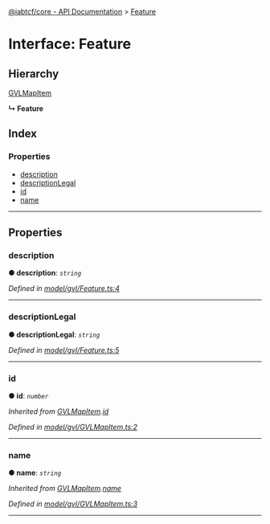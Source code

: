 [@iabtcf/core - API Documentation](../README.md) > [Feature](../interfaces/feature.md)

# Interface: Feature

## Hierarchy

 [GVLMapItem](gvlmapitem.md)

**↳ Feature**

## Index

### Properties

* [description](feature.md#description)
* [descriptionLegal](feature.md#descriptionlegal)
* [id](feature.md#id)
* [name](feature.md#name)

---

## Properties

<a id="description"></a>

###  description

**● description**: *`string`*

*Defined in [model/gvl/Feature.ts:4](https://github.com/chrispaterson/iabtcf-es/blob/a5d32bd/modules/core/src/model/gvl/Feature.ts#L4)*

___
<a id="descriptionlegal"></a>

###  descriptionLegal

**● descriptionLegal**: *`string`*

*Defined in [model/gvl/Feature.ts:5](https://github.com/chrispaterson/iabtcf-es/blob/a5d32bd/modules/core/src/model/gvl/Feature.ts#L5)*

___
<a id="id"></a>

###  id

**● id**: *`number`*

*Inherited from [GVLMapItem](gvlmapitem.md).[id](gvlmapitem.md#id)*

*Defined in [model/gvl/GVLMapItem.ts:2](https://github.com/chrispaterson/iabtcf-es/blob/a5d32bd/modules/core/src/model/gvl/GVLMapItem.ts#L2)*

___
<a id="name"></a>

###  name

**● name**: *`string`*

*Inherited from [GVLMapItem](gvlmapitem.md).[name](gvlmapitem.md#name)*

*Defined in [model/gvl/GVLMapItem.ts:3](https://github.com/chrispaterson/iabtcf-es/blob/a5d32bd/modules/core/src/model/gvl/GVLMapItem.ts#L3)*

___

